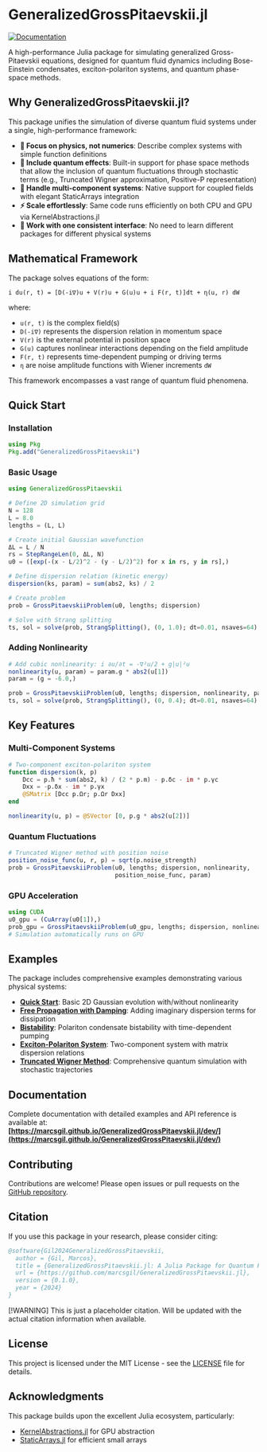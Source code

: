 # GeneralizedGrossPitaevskii.jl

[![Documentation](https://img.shields.io/badge/docs-stable-blue.svg)](https://marcsgil.github.io/GeneralizedGrossPitaevskii.jl/dev/)

A high-performance Julia package for simulating generalized Gross-Pitaevskii equations, designed for quantum fluid dynamics including Bose-Einstein condensates, exciton-polariton systems, and quantum phase-space methods.

## Why GeneralizedGrossPitaevskii.jl?

This package unifies the simulation of diverse quantum fluid systems under a single, high-performance framework:

- **🔬 Focus on physics, not numerics**: Describe complex systems with simple function definitions
- **🌊 Include quantum effects**: Built-in support for phase space methods that allow the inclusion of quantum fluctuations through stochastic terms (e.g., Truncated Wigner approximation, Positive-P representation)
- **🔗 Handle multi-component systems**: Native support for coupled fields with elegant StaticArrays integration
- **⚡ Scale effortlessly**: Same code runs efficiently on both CPU and GPU via KernelAbstractions.jl
- **🎯 Work with one consistent interface**: No need to learn different packages for different physical systems

## Mathematical Framework

The package solves equations of the form:

```
i du(r, t) = [D(-i∇)u + V(r)u + G(u)u + i F(r, t)]dt + η(u, r) dW
```

where:
- `u(r, t)` is the complex field(s)
- `D(-i∇)` represents the dispersion relation in momentum space
- `V(r)` is the external potential in position space
- `G(u)` captures nonlinear interactions depending on the field amplitude
- `F(r, t)` represents time-dependent pumping or driving terms
- `η` are noise amplitude functions with Wiener increments `dW`

This framework encompasses a vast range of quantum fluid phenomena.

## Quick Start

### Installation

```julia
using Pkg
Pkg.add("GeneralizedGrossPitaevskii")
```

### Basic Usage

```julia
using GeneralizedGrossPitaevskii

# Define 2D simulation grid
N = 128
L = 8.0
lengths = (L, L)

# Create initial Gaussian wavefunction
ΔL = L / N
rs = StepRangeLen(0, ΔL, N)
u0 = ([exp(-(x - L/2)^2 - (y - L/2)^2) for x in rs, y in rs],)

# Define dispersion relation (kinetic energy)
dispersion(ks, param) = sum(abs2, ks) / 2

# Create problem
prob = GrossPitaevskiiProblem(u0, lengths; dispersion)

# Solve with Strang splitting
ts, sol = solve(prob, StrangSplitting(), (0, 1.0); dt=0.01, nsaves=64)
```

### Adding Nonlinearity

```julia
# Add cubic nonlinearity: i ∂u/∂t = -∇²u/2 + g|u|²u
nonlinearity(u, param) = param.g * abs2(u[1])
param = (g = -6.0,)

prob = GrossPitaevskiiProblem(u0, lengths; dispersion, nonlinearity, param)
ts, sol = solve(prob, StrangSplitting(), (0, 0.4); dt=0.01, nsaves=64)
```

## Key Features

### Multi-Component Systems
```julia
# Two-component exciton-polariton system
function dispersion(k, p)
    Dcc = p.ħ * sum(abs2, k) / (2 * p.m) - p.δc - im * p.γc
    Dxx = -p.δx - im * p.γx
    @SMatrix [Dcc p.Ωr; p.Ωr Dxx]
end

nonlinearity(u, p) = @SVector [0, p.g * abs2(u[2])]
```

### Quantum Fluctuations
```julia
# Truncated Wigner method with position noise
position_noise_func(u, r, p) = sqrt(p.noise_strength)
prob = GrossPitaevskiiProblem(u0, lengths; dispersion, nonlinearity,
                              position_noise_func, param)
```

### GPU Acceleration
```julia
using CUDA
u0_gpu = (CuArray(u0[1]),)
prob_gpu = GrossPitaevskiiProblem(u0_gpu, lengths; dispersion, nonlinearity, param)
# Simulation automatically runs on GPU
```

## Examples

The package includes comprehensive examples demonstrating various physical systems:

- **[Quick Start](https://marcsgil.github.io/GeneralizedGrossPitaevskii.jl/dev/quick_start/)**: Basic 2D Gaussian evolution with/without nonlinearity
- **[Free Propagation with Damping](https://marcsgil.github.io/GeneralizedGrossPitaevskii.jl/dev/free_propagation_damping/)**: Adding imaginary dispersion terms for dissipation
- **[Bistability](https://marcsgil.github.io/GeneralizedGrossPitaevskii.jl/dev/bistability/)**: Polariton condensate bistability with time-dependent pumping
- **[Exciton-Polariton System](https://marcsgil.github.io/GeneralizedGrossPitaevskii.jl/dev/exciton_polariton/)**: Two-component system with matrix dispersion relations
- **[Truncated Wigner Method](https://marcsgil.github.io/GeneralizedGrossPitaevskii.jl/dev/truncated_wigner/)**: Comprehensive quantum simulation with stochastic trajectories

## Documentation

Complete documentation with detailed examples and API reference is available at:
**[https://marcsgil.github.io/GeneralizedGrossPitaevskii.jl/dev/](https://marcsgil.github.io/GeneralizedGrossPitaevskii.jl/dev/)**

## Contributing

Contributions are welcome! Please open issues or pull requests on the [GitHub repository](https://github.com/marcsgil/GeneralizedGrossPitaevskii.jl).

## Citation

If you use this package in your research, please consider citing:

```bibtex
@software{Gil2024GeneralizedGrossPitaevskii,
  author = {Gil, Marcos},
  title = {GeneralizedGrossPitaevskii.jl: A Julia Package for Quantum Fluid Dynamics},
  url = {https://github.com/marcsgil/GeneralizedGrossPitaevskii.jl},
  version = {0.1.0},
  year = {2024}
}
```

[!WARNING]
This is just a placeholder citation. Will be updated with the actual citation information when available.

## License

This project is licensed under the MIT License - see the [LICENSE](LICENSE) file for details.

## Acknowledgments

This package builds upon the excellent Julia ecosystem, particularly:
- [KernelAbstractions.jl](https://github.com/JuliaGPU/KernelAbstractions.jl) for GPU abstraction
- [StaticArrays.jl](https://github.com/JuliaArrays/StaticArrays.jl) for efficient small arrays